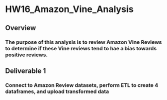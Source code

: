 # HW16_Amazon_Vine_Analysis

## Overview
### The purpose of this analysis is to review Amazon Vine Reviews to determine if these Vine reviews tend to hae a bias towards positive reviews.  

## Deliverable 1 
### Connect to Amazon Review datasets, perform ETL to create 4 dataframes, and upload transformed data  
